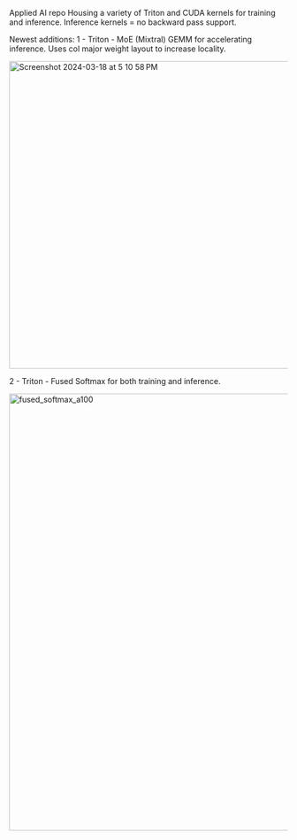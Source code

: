 Applied AI repo
Housing a variety of Triton and CUDA kernels for training and inference.
Inference kernels = no backward pass support.

Newest additions:
1 - Triton - MoE (Mixtral) GEMM for accelerating inference. Uses col major weight layout to increase locality. 

<img width="556" alt="Screenshot 2024-03-18 at 5 10 58 PM" src="https://github.com/lessw2020/applied-ai/assets/46302957/7edffa8c-601e-485c-bbc8-64b734ee8ced">




2 - Triton - Fused Softmax for both training and inference. 

<img width="790" alt="fused_softmax_a100" src="https://github.com/lessw2020/applied-ai/assets/46302957/4f2daefc-0ea3-4ee6-b9fe-181382fb518b">

